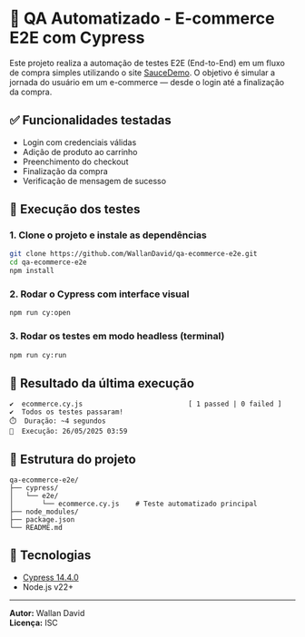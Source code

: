 
# 🛒 QA Automatizado - E-commerce E2E com Cypress

Este projeto realiza a automação de testes E2E (End-to-End) em um fluxo de compra simples utilizando o site [SauceDemo](https://www.saucedemo.com/). O objetivo é simular a jornada do usuário em um e-commerce — desde o login até a finalização da compra.

## ✅ Funcionalidades testadas

- Login com credenciais válidas
- Adição de produto ao carrinho
- Preenchimento do checkout
- Finalização da compra
- Verificação de mensagem de sucesso

## 🧪 Execução dos testes

### 1. Clone o projeto e instale as dependências

```bash
git clone https://github.com/WallanDavid/qa-ecommerce-e2e.git
cd qa-ecommerce-e2e
npm install
```

### 2. Rodar o Cypress com interface visual

```bash
npm run cy:open
```

### 3. Rodar os testes em modo headless (terminal)

```bash
npm run cy:run
```

## 🧾 Resultado da última execução

```
✔  ecommerce.cy.js                          [ 1 passed | 0 failed ]
✔  Todos os testes passaram!
⏱️  Duração: ~4 segundos
📅  Execução: 26/05/2025 03:59
```

## 📁 Estrutura do projeto

```
qa-ecommerce-e2e/
├── cypress/
│   └── e2e/
│       └── ecommerce.cy.js    # Teste automatizado principal
├── node_modules/
├── package.json
└── README.md
```

## 🚀 Tecnologias

- [Cypress 14.4.0](https://docs.cypress.io/)
- Node.js v22+

---

**Autor:** Wallan David  
**Licença:** ISC
